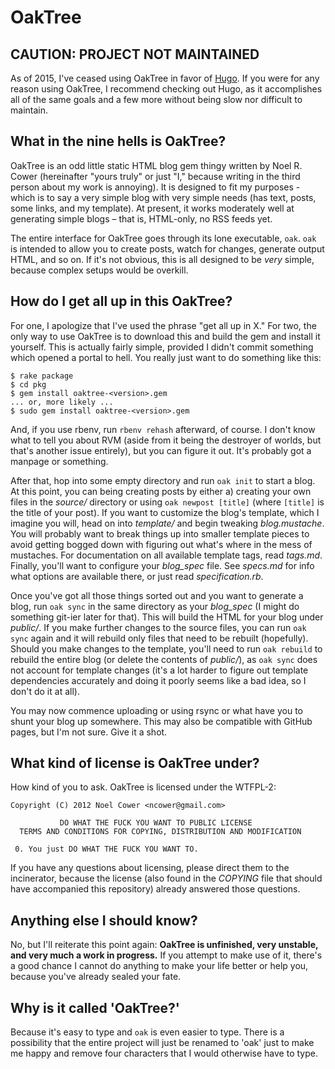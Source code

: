 # OakTree

## CAUTION: PROJECT NOT MAINTAINED

As of 2015, I've ceased using OakTree in favor of [Hugo](https://gohugo.io). If you were for any reason using OakTree, I recommend checking out Hugo, as it accomplishes all of the same goals and a few more without being slow nor difficult to maintain.

## What in the nine hells is OakTree?

OakTree is an odd little static HTML blog gem thingy written by Noel R. Cower (hereinafter "yours truly" or just "I," because writing in the third person about my work is annoying).  It is designed to fit my purposes - which is to say a very simple blog with very simple needs (has text, posts, some links, and my template).  At present, it works moderately well at generating simple blogs – that is, HTML-only, no RSS feeds yet.

The entire interface for OakTree goes through its lone executable, `oak`.  `oak` is intended to allow you to create posts, watch for changes, generate output HTML, and so on.  If it's not obvious, this is all designed to be _very_ simple, because complex setups would be overkill.

## How do I get all up in this OakTree?

For one, I apologize that I've used the phrase "get all up in X."  For two, the only way to use OakTree is to download this and build the gem and install it yourself.  This is actually fairly simple, provided I didn't commit something which opened a portal to hell.  You really just want to do something like this:

	$ rake package
	$ cd pkg
	$ gem install oaktree-<version>.gem
	... or, more likely ...
	$ sudo gem install oaktree-<version>.gem

And, if you use rbenv, run `rbenv rehash` afterward, of course.  I don't know what to tell you about RVM (aside from it being the destroyer of worlds, but that's another issue entirely), but you can figure it out.  It's probably got a manpage or something.

After that, hop into some empty directory and run `oak init` to start a blog.  At this point, you can being creating posts by either a) creating your own files in the _source/_ directory or using `oak newpost [title]` (where `[title]` is the title of your post).  If you want to customize the blog's template, which I imagine you will, head on into _template/_ and begin tweaking _blog.mustache_.  You will probably want to break things up into smaller template pieces to avoid getting bogged down with figuring out what's where in the mess of mustaches.  For documentation on all available template tags, read _tags.md_.  Finally, you'll want to configure your _blog_spec_ file.  See _specs.md_ for info what options are available there, or just read _specification.rb_.

Once you've got all those things sorted out and you want to generate a blog, run `oak sync` in the same directory as your _blog_spec_ (I might do something git-ier later for that).  This will build the HTML for your blog under _public/_.  If you make further changes to the source files, you can run `oak sync` again and it will rebuild only files that need to be rebuilt (hopefully).  Should you make changes to the template, you'll need to run `oak rebuild` to rebuild the entire blog (or delete the contents of _public/_), as `oak sync` does not account for template changes (it's a lot harder to figure out template dependencies accurately and doing it poorly seems like a bad idea, so I don't do it at all).

You may now commence uploading or using rsync or what have you to shunt your blog up somewhere.  This may also be compatible with GitHub pages, but I'm not sure.  Give it a shot.

## What kind of license is OakTree under?

How kind of you to ask.  OakTree is licensed under the WTFPL-2:

    Copyright (C) 2012 Noel Cower <ncower@gmail.com>
    
               DO WHAT THE FUCK YOU WANT TO PUBLIC LICENSE
      TERMS AND CONDITIONS FOR COPYING, DISTRIBUTION AND MODIFICATION
    
     0. You just DO WHAT THE FUCK YOU WANT TO.

If you have any questions about licensing, please direct them to the incinerator, because the license (also found in the _COPYING_ file that should have accompanied this repository) already answered those questions.

## Anything else I should know?

No, but I'll reiterate this point again: **OakTree is unfinished, very unstable, and very much a work in progress.**  If you attempt to make use of it, there's a good chance I cannot do anything to make your life better or help you, because you've already sealed your fate.

## Why is it called 'OakTree?'

Because it's easy to type and `oak` is even easier to type.  There is a possibility that the entire project will just be renamed to 'oak' just to make me happy and remove four characters that I would otherwise have to type.
